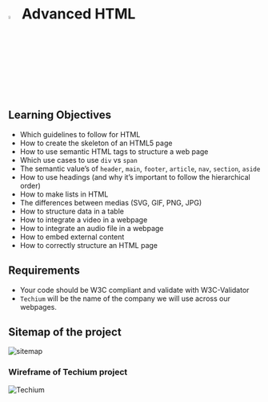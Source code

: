 
# <a> <img src="https://imgbin.com/png/vJj6pmP4/front-and-back-ends-computer-icons-front-end-web-development-png" alt="web front end" width=4% heigth=4% ></img></a>  Advanced HTML


## Learning Objectives

- Which guidelines to follow for HTML
- How to create the skeleton of an HTML5 page
- How to use semantic HTML tags to structure a web page
- Which use cases to use `div` vs `span`
- The semantic value’s of `header`, `main`, `footer`, `article`, `nav`, `section`, `aside`
- How to use headings (and why it’s important to follow the hierarchical order)
- How to make lists in HTML
- The differences between medias (SVG, GIF, PNG, JPG)
- How to structure data in a table
- How to integrate a video in a webpage
- How to integrate an audio file in a webpage
- How to embed external content
- How to correctly structure an HTML page
## Requirements

- Your code should be W3C compliant and validate with W3C-Validator
- `Techium` will be the name of the company we will use across our webpages.
## Sitemap of the project

![sitemap](https://s3.eu-west-3.amazonaws.com/hbtn.intranet/uploads/medias/2020/4/4dec2ba9d84a0a55355b1c1e2de4c57854a2d35a.png?X-Amz-Algorithm=AWS4-HMAC-SHA256&X-Amz-Credential=AKIA4MYA5JM5DUTZGMZG%2F20230710%2Feu-west-3%2Fs3%2Faws4_request&X-Amz-Date=20230710T140929Z&X-Amz-Expires=86400&X-Amz-SignedHeaders=host&X-Amz-Signature=11e8a7529965a23fe0ff1123e8af214bf1a1e3be97ae0ed5488122f7157be887)

### Wireframe of Techium project
![Techium](https://s3.eu-west-3.amazonaws.com/hbtn.intranet/uploads/medias/2020/4/3e4f9e2b3cb73d1768229e086f5da35337be5c6c.png?X-Amz-Algorithm=AWS4-HMAC-SHA256&X-Amz-Credential=AKIA4MYA5JM5DUTZGMZG%2F20230710%2Feu-west-3%2Fs3%2Faws4_request&X-Amz-Date=20230710T140929Z&X-Amz-Expires=86400&X-Amz-SignedHeaders=host&X-Amz-Signature=cee2b2e4ecc0f4fe8591b3214846aeff1ef00bc6a40db480aaf3051f8f1dfc85)